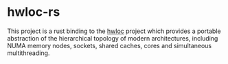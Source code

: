 hwloc-rs
========

This project is a rust binding to the [hwloc](http://www.open-mpi.org/projects/hwloc/) project
which provides a portable abstraction of the hierarchical topology of modern architectures, 
including NUMA memory nodes, sockets, shared caches, cores and simultaneous multithreading.